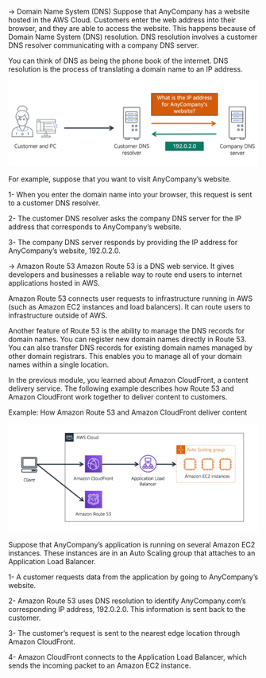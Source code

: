 -> Domain Name System (DNS)
Suppose that AnyCompany has a website hosted in the AWS Cloud. Customers enter the web address into their browser, and they are able to access the website. This happens because of Domain Name System (DNS) resolution. DNS resolution involves a customer DNS resolver communicating with a company DNS server.

You can think of DNS as being the phone book of the internet. DNS resolution is the process of translating a domain name to an IP address.

<img src="https://github.com/joaosantino/AWS-Cloud-Practitioner-Essentials/blob/a393f4ee5f7176ea4fec54de9d2b73686485599e/Course/Module%204%20-%20Networking/4.4%20DNS.png">

For example, suppose that you want to visit AnyCompany’s website. 

1- When you enter the domain name into your browser, this request is sent to a customer DNS resolver. 

2- The customer DNS resolver asks the company DNS server for the IP address that corresponds to AnyCompany’s website.

3- The company DNS server responds by providing the IP address for AnyCompany’s website, 192.0.2.0.

-> Amazon Route 53
Amazon Route 53 is a DNS web service. It gives developers and businesses a reliable way to route end users to internet applications hosted in AWS. 

Amazon Route 53 connects user requests to infrastructure running in AWS (such as Amazon EC2 instances and load balancers). It can route users to infrastructure outside of AWS.

Another feature of Route 53 is the ability to manage the DNS records for domain names. You can register new domain names directly in Route 53. You can also transfer DNS records for existing domain names managed by other domain registrars. This enables you to manage all of your domain names within a single location.

In the previous module, you learned about Amazon CloudFront, a content delivery service. The following example describes how Route 53 and Amazon CloudFront work together to deliver content to customers.

Example: How Amazon Route 53 and Amazon CloudFront deliver content

<img src="https://github.com/joaosantino/AWS-Cloud-Practitioner-Essentials/blob/a393f4ee5f7176ea4fec54de9d2b73686485599e/Course/Module%204%20-%20Networking/4.4%20DNS%20and%20CF.png">

Suppose that AnyCompany’s application is running on several Amazon EC2 instances. These instances are in an Auto Scaling group that attaches to an Application Load Balancer. 

1- A customer requests data from the application by going to AnyCompany’s website. 

2- Amazon Route 53 uses DNS resolution to identify AnyCompany.com’s corresponding IP address, 192.0.2.0. This information is sent back to the customer. 

3- The customer’s request is sent to the nearest edge location through Amazon CloudFront. 

4- Amazon CloudFront connects to the Application Load Balancer, which sends the incoming packet to an Amazon EC2 instance.

